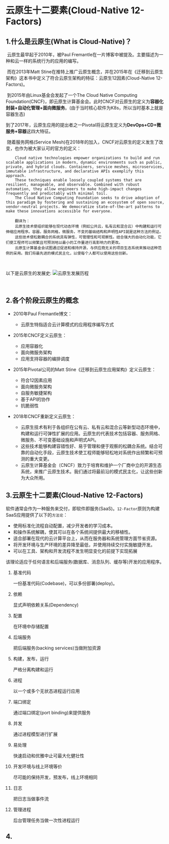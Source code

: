 
# 云原生十二要素(Cloud-Native 12-Factors)
## 1.什么是云原生(What is Cloud-Native)？

​	云原生最早起于2010年，被Paul Fremantle在一片博客中被提及。主要描述为一种和云一样的系统行为的应用的编写。

​	 而在2013年Matt Stine在推特上推广云原生概念，并在2015年在《迁移到云原生架构》这本书中定义了符合云原生架构的特征：云原生12因素(Cloud-Native 12-Factors)。

​	 到2015年由Linux基金会发起了一个The Cloud Native Computing Foundation(CNCF)，即云原生计算基金会。此时CNCF对云原生的定义为**容器化封装+自动化管理+面向微服务**。(由于当时核心软件为K8s，所以当时基本上就是容器生态)

​	 到了2017年，云原生应用的提出者之一Pivotal将云原生定义为**DevOps+CD+微服务+容器**这四大特征。

​	 随着服务网格(Service Mesh)在2018年的加入，CNCF对云原生的定义发生了改变，也作为被大家认可的官方的定义：

```
	Cloud native technologies empower organizations to build and run scalable applications in modern, dynamic environments such as public, private, and hybrid clouds. Containers, service meshes, microservices, immutable infrastructure, and declarative APIs exemplify this approach.
	These techniques enable loosely coupled systems that are resilient, manageable, and observable. Combined with robust automation, they allow engineers to make high-impact changes frequently and predictably with minimal toil.
	The Cloud Native Computing Foundation seeks to drive adoption of this paradigm by fostering and sustaining an ecosystem of open source, vendor-neutral projects. We democratize state-of-the-art patterns to make these innovations accessible for everyone.
	
	翻译为：
	云原生技术使组织能够在现代动态环境（例如公共云，私有云和混合云）中构建和运行可伸缩应用程序。容器，服务网格，微服务，不变的基础结构和声明性API就是这种方法的例证。
	这些技术使松散耦合的系统具有弹性，可管理性和可观察性。结合强大的自动化功能，它们使工程师可以频繁且可预测地以最小的工作量进行高影响力的更改。
	云原生计算基金会试图通过促进和维持开源，与供应商无关的项目生态系统来推动这种范例的采用。我们将最先进的模式民主化，以使每个人都可以使用这些创新。
```

​		

以下是云原生的发展史: ![云原生发展历程](/%E4%BA%91%E5%8E%9F%E7%94%9F%E5%8F%91%E5%B1%95%E5%8E%86%E7%A8%8B.png)

​		

## 2.各个阶段云原生的概念

- 2010年Paul Fremantle博文：
  - 云原生特指适合云计算模式的应用程序编写方式
- 2015年CNCF定义云原生：
  - 应用容器化
  - 面向微服务架构
  - 应用支持容器的编排调度

- 2015年Pivotal公司的Matt Stine《迁移到云原生应用架构》定义云原生：
  - 符合12因素应用
  - 面向微服务架构
  - 自服务敏捷架构
  - 基于API的协作
  - 抗脆弱性

- 2018年CNCF重新定义云原生：
  - 云原生技术有利于各组织在公有云、私有云和混合云等新型动态环境中，构建和运行可弹性扩展的应用。云原生的代表技术包括容器、服务网格、微服务、不可变基础设施和声明式API。
  - 这些技术能够构建容错性好、易于管理和便于观察的松耦合系统。结合可靠的自动化手段，云原生技术使工程师能够轻松地对系统作出频繁和可预测的重大变更。
  - 云原生计算基金会（CNCF）致力于培育和维护一个厂商中立的开源生态系统，来推广云原生技术。我们通过将最前沿的模式民主化，让这些创新为大众所用。

## 3.云原生十二要素(Cloud-Native 12-Factors)

软件通常会作为一种服务来交付，即软件即服务(SaaS)。`12-Factor`原则为构建SaaS应用提供了以下的`方法论`：

- 使用标准化流程自动配置，减少开发者的学习成本。
- 和操作系统解耦，使其可以在各个系统间提供最大的移植性。
- 适合部署在现代的云计算平台上，从而在服务器和系统管理方面节省资源。
- 将开发环境与生产环境的差异降至最低，并使用持续交付实施敏捷开发。
- 可以在工具、架构和开发流程不发生明显变化的前提下实现拓展

该理论适应于任何语言和后端服务(数据库、消息队列、缓存等)开发的应用程序。

1. 基准代码

   一份基准代码(Codebase)，可以多份部署(deploy)。

2. 依赖

   显式声明依赖关系(Dependency)

3. 配置

   在环境中存储配置

4. 后端服务

   把后端服务(backing services)当做附加资源

5. 构建，发布，运行

   严格分离构建和运行

6. 进程

   以一个或多个无状态进程运行应用

7. 端口绑定

   通过端口绑定(port binding)来提供服务

8. 并发

   通过进程模型进行扩展

9. 易处理

   快速启动和优雅中止可最大化健壮性

10. 开发环境与线上环境等价

    尽可能的保持开发，预发布，线上环境相同

11. 日志

    把日志当做事件流

12. 管理进程

    后台管理任务当做一次性进程运行

## 4.
